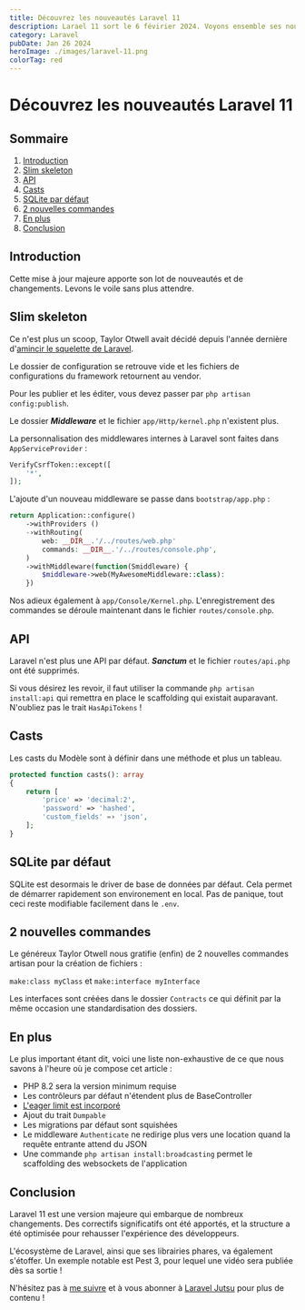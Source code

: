 ```yaml
---
title: Découvrez les nouveautés Laravel 11
description: Larael 11 sort le 6 févirier 2024. Voyons ensemble ses nouveautés.
category: Laravel
pubDate: Jan 26 2024
heroImage: ./images/laravel-11.png
colorTag: red
---
```


# Découvrez les nouveautés Laravel 11

## Sommaire
1. [Introduction](#introduction)
2. [Slim skeleton](#slim)
3. [API](#api)
4. [Casts](#casts)
5. [SQLite par défaut](#sqlite)
6. [2 nouvelles commandes](#makeclass)
7. [En plus](#autres)
8. [Conclusion](#conclusion)

## Introduction <a name="introduction"></a>

Cette mise à jour majeure apporte son lot de nouveautés et de changements. Levons le voile sans plus attendre.

<!-- ## Tutoriel vidéo <a name="tutorielvideo"></a> -->

<!-- <iframe class="w-full aspect-video" src="https://www.youtube.com/embed/XNqAZMgmiLo" frameborder="0" allowfullscreen></iframe> -->

## Slim skeleton <a name="slim"></a>

Ce n'est plus un scoop, Taylor Otwell avait décidé depuis l'année dernière d'[amincir le squelette de Laravel](https://github.com/laravel/framework/pull/47309). 

Le dossier de configuration se retrouve vide et les fichiers de configurations du framework retournent au vendor. 

Pour les publier et les éditer, vous devez passer par `php artisan config:publish`.

Le dossier ***Middleware*** et le fichier `app/Http/kernel.php` n'existent plus. 

La personnalisation des middlewares internes à Laravel sont faites dans `AppServiceProvider` :

```php
VerifyCsrfToken::except([
    '*',
]);
```

L'ajoute d'un nouveau middleware se passe dans `bootstrap/app.php` :

```php
return Application::configure()
    ->withProviders ()
    -›withRouting(
        web: __DIR__.'/../routes/web.php'
        commands: __DIR__.'/../routes/console.php',
    )
    ->withMiddleware(function(Smiddleware) {
        $middleware->web(MyAwesomeMiddleware::class):
    })
```

Nos adieux également à `app/Console/Kernel.php`. L'enregistrement des commandes se déroule maintenant dans le fichier `routes/console.php`.

## API <a name="api"></a>

Laravel n'est plus une API par défaut. ***Sanctum*** et le fichier `routes/api.php` ont été supprimés.

Si vous désirez les revoir, il faut utiliser la commande `php artisan install:api` qui remettra en place le scaffolding qui existait auparavant. N'oubliez pas le trait `HasApiTokens` !

## Casts <a name="casts"></a>

Les casts du Modèle sont à définir dans une méthode et plus un tableau.

```php
protected function casts(): array
{
    return [
        'price' => 'decimal:2',
        'password' => 'hashed',
        'custom_fields' =› 'json',
    ];
}
```

## SQLite par défaut <a name="sqlite"></a>

SQLite est desormais le driver de base de données par défaut. Cela permet de démarrer rapidement son environement en local. Pas de panique, tout ceci reste modifiable facilement dans le `.env`.

## 2 nouvelles commandes <a name="makeclass"></a>

Le généreux Taylor Otwell nous gratifie (enfin) de 2 nouvelles commandes artisan pour la création de fichiers :

`make:class myClass` et `make:interface myInterface`

Les interfaces sont créées dans le dossier `Contracts` ce qui définit par la même occasion une standardisation des dossiers.

## En plus <a name="autres"></a>

Le plus important étant dit, voici une liste non-exhaustive de ce que nous savons à l'heure où je compose cet article :

- PHP 8.2 sera la version minimum requise
- Les contrôleurs par défaut n'étendent plus de BaseController
- [L'eager limit est incorporé](https://www.youtube.com/watch?v=XNqAZMgmiLo)
- Ajout du trait `Dumpable`
- Les migrations par défaut sont squishées
- Le middleware `Authenticate` ne redirige plus vers une location quand la requête entrante attend du JSON
- Une commande `php artisan install:broadcasting` permet le scaffolding des websockets de l'application

## Conclusion <a name="conclusion"></a>

Laravel 11 est une version majeure qui embarque de nombreux changements. Des correctifs significatifs ont été apportés, et la structure a été optimisée pour rehausser l'expérience des développeurs.

L'écosystème de Laravel, ainsi que ses librairies phares, va également s'étoffer. Un exemple notable est Pest 3, pour lequel une vidéo sera publiée dès sa sortie !

N'hésitez pas à [me suivre](https://twitter.com/LaravelJutsu) et à vous abonner à [Laravel Jutsu](https://www.youtube.com/@LaravelJutsu) pour plus de contenu !